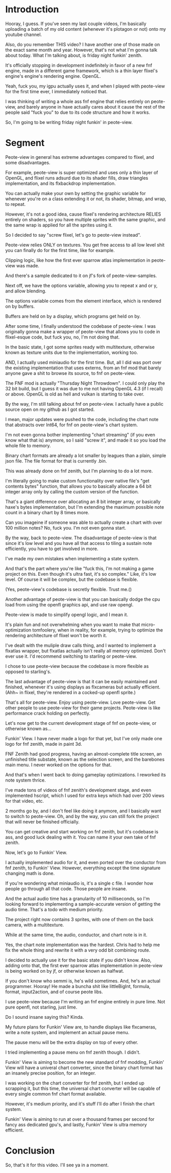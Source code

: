 # Introduction

Hooray, I guess. If you've seen my last couple videos, I'm basically uploading a batch of my old content (whenever it's plotagon or not) onto my youtube channel.

Also, do you remember THIS video? I have another one of those made on the exact same month and year.
However, that's not what I'm gonna talk about today. What I'm talking about, is friday night funkin' zenith.

It's officially stopping in development indefinitely in favor of a new fnf engine, made in a different game framework, which is a thin layer flixel's engine's engine's rendering engine. OpenGL.

Yeah, fuck you, my igpu actually uses it, and when I played with peote-view for the first time ever, I immediately noticed that.

I was thinking of writing a whole ass fnf engine that relies entirely on peote-view, and barely anyone in haxe actually cares about it cause the rest of the people said "fuck you" to due to its code structure and how it works.

So, I'm going to be writing friday night funkin' in peote-view.

# Segment

Peote-view in general has extreme advantages compared to flixel, and some disadvantages.

For example, peote-view is super optimized and uses only a thin layer of OpenGL, and flixel runs adsurd due to its shader fills, draw triangles implementation, and its flxbackdrop implementation.

You can actually make your own by setting the graphic variable for whenever you're on a class extending it or not, its shader, bitmap, and wrap, to repeat.

However, it's not a good idea, cause flixel's rendering architecture RELIES entirely on shaders, so you have multiple sprites with the same graphic, and the same wrap is applied for all the sprites using it.

So I decided to say "screw flixel, let's go to peote-view instead".

Peote-view relies ONLY on textures. You get free access to all low level shit you can finally do for the first time, like for example.

Clipping logic, like how the first ever sparrow atlas implementation in peote-view was made.

And there's a sample dedicated to it on jf's fork of peote-view-samples.

Next off, we have the options variable, allowing you to repeat x and or y, and allow blending.

The options variable comes from the element interface, which is rendered on by buffers.

Buffers are held on by a display, which programs get held on by.

After some time, I finally understood the codebase of peote-view. I was originally gonna make a wrapper of peote-view that allows you to code in flixel-esque code, but fuck you, no, I'm not doing that.

In the basic state, I got some sprites ready with multitexture, otherwise known as texture units due to the implementation, working too.

AND, I actually used miniaudio for the first time. But, all I did was port over the existing implementation that uses externs, from an fnf mod that barely anyone gave a shit to browse its source, to fnf on peote-view.

The FNF mod is actually "Thursday Night Throwdown". I could only play the 32 bit build, but I guess it was due to me not having OpenGL 4.3 (if I recall) or above. OpenGL is old as hell and vulkan is starting to take over.

By the way, I'm still talking about fnf on peote-view. I actually have a public source open on my github as I got started.

I mean, major updates were pushed to the code, including the chart note that abstracts over Int64, for fnf on peote-view's chart system.

I'm not even gonna bother implementing "chart streaming" (if you even know what that is) anymore, so I said "screw it", and made it so you load the whole file to memory.

Binary chart formats are already a lot smaller by leagues than a plain, simple json file. The file format for that is currently .bin.

This was already done on fnf zenith, but I'm planning to do a lot more.

I'm literally going to make custom functionality over native file's "get contents bytes" function, that allows you to basically allocate a 64 bit integer array only by calling the custom version of the function.

That's a giant difference over allocating an 8 bit integer array, or basically haxe's bytes implementation, but I'm extending the maximum possible note count in a binary chart by 8 times more.

Can you imageine if someone was able to actually create a chart with over 100 million notes? No, fuck you. I'm not even gonna start.

By the way, back to peote-view. The disadvantage of peote-view is that since it's low level and you have all that access to tiling a sustain note efficiently, you have to get involved in more.

I've made my own mistakes when implementing a state system.

And that's the part where you're like "fuck this, I'm not making a game project on this. Even though it's ultra fast, it's so complex." Like, it's low level. Of course it will be complex, but the codebase is flexible.

(Yes, peote-view's codebase is secretly flexible. Trust me.()

Another advantage of peote-view is that you can basically dodge the cpu load from using the openfl graphics api, and use raw opengl.

Peote-view is made to simplify opengl logic, and I mean it.

It's plain fun and not overwhelming when you want to make that micro-optimization tomfoolery, when in reality, for example, trying to optimize the rendering architecture of flixel won't be worth it.

I've dealt with the muliple draw calls thing, and I wanted to implement a flxatlas wrapper, but flxatlas actually isn't really all memory optimized. Don't ever use it. I'd recommend switching to starling or peote-view.

I chose to use peote-view because the codebase is more flexible as opposed to starling's.

The last advantage of peote-view is that it can be easily maintained and finished, whenever it's using displays as flxcameras but actually efficient. (Ahh~ in flixel, they're rendered in a cocked-up openfl sprite.)

That's all for peote-view. Enjoy using peote-view. Love peote-view. Get other people to use peote-view for their game projects. Peote-view is like performance crack holding on perfectly.

Let's now get to the current development stage of fnf on peote-view, or otherwise known as...

Funkin' View. I have never made a logo for that yet, but I've only made one logo for fnf zenith, made in paint 3d.

FNF Zenith had good progress, having an almost-complete title screen, an unfinished title substate, known as the selection screen, and the barebones main menu. I never worked on the options for that.

And that's when I went back to doing gameplay optimizations. I reworked its note system thrice.

I've made tons of videos of fnf zenith's development stage, and even implemented hscript, which I used for extra keys which had over 200 views for that video, etc.

2 months go by, and I don't feel like doing it anymore, and I basically want to switch to peote-view. Oh, and by the way, you can still fork the project that will never be finished officially.

You can get creative and start working on fnf zenith, but it's codebase is ass, and good luck dealing with it. You can name it your own take of fnf zenith.

Now, let's go to Funkin' View.

I actually implemented audio for it, and even ported over the conductor from fnf zenith, to Funkin' View. However, everything except the time signature changing math is done.

If you're wondering what miniaudio is, it's a single c file. I wonder how people go through all that code. Those people are insane.

And the actual audio time has a granularity of 10 milliseconds, so I'm looking forward to implementing a sample-accurate version of getting the audio time. That's a todo with medium priority.

The project right now contains 3 sprites, with one of them on the back camera, with a multitexture.

While at the same time, the audio, conductor, and chart note is in it.

Yes, the chart note implementation was the hardest. Chris had to help me fix the whole thing and rewrite it with a very odd bit combining route.

I decided to actually use it for the basic state if you didn't know. Also, adding onto that, the first ever sparrow atlas implementation in peote-view is being worked on by jf, or otherwise known as halfwat.

If you don't know who semmi is, he's wild sometimes. And, he's an actual programmer. Hooray! He made a buncha shit like littleBigInt, formula, format, input2action, and of course peote libs.

I use peote-view because I'm writing an fnf engine entirely in pure lime. Not pure openfl, not starling, just lime.

Do I sound insane saying this? Kinda.

My future plans for Funkin' View are, to handle displays like flxcameras, write a note system, and implement an actual pause menu.

The pause menu will be the extra display on top of every other.

I tried implementing a pause menu on fnf zenith though. I didn't.

Funkin' View is aiming to become the new standard of fnf modding, Funkin' View will have a univeral chart converter, since the binary chart format has an insanely precise position, for an integer.

I was working on the chart converter for fnf zenith, but I ended up scrapping it, but this time, the universal chart converter will be capable of every single common fnf chart format available.

However, it's medium priority, and it's stuff I'll do after I finish the chart system.

Funkin' View is aiming to run at over a thousand frames per second for fancy ass dedicated gpu's, and lastly, Funkin' View is ultra memory efficient.

# Conclusion

So, that's it for this video. I'll see ya in a moment.